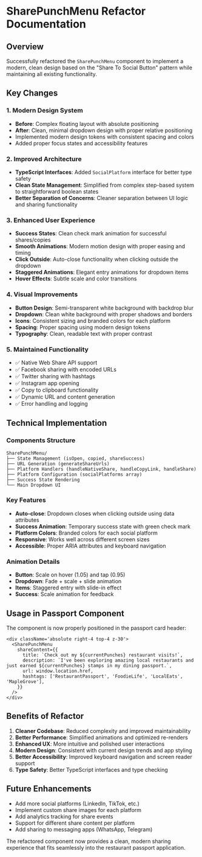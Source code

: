 # SharePunchMenu Refactor Documentation

## Overview
Successfully refactored the `SharePunchMenu` component to implement a modern, clean design based on the "Share To Social Button" pattern while maintaining all existing functionality.

## Key Changes

### 1. **Modern Design System**
- **Before**: Complex floating layout with absolute positioning
- **After**: Clean, minimal dropdown design with proper relative positioning
- Implemented modern design tokens with consistent spacing and colors
- Added proper focus states and accessibility features

### 2. **Improved Architecture**
- **TypeScript Interfaces**: Added `SocialPlatform` interface for better type safety
- **Clean State Management**: Simplified from complex step-based system to straightforward boolean states
- **Better Separation of Concerns**: Cleaner separation between UI logic and sharing functionality

### 3. **Enhanced User Experience**
- **Success States**: Clean check mark animation for successful shares/copies
- **Smooth Animations**: Modern motion design with proper easing and timing
- **Click Outside**: Auto-close functionality when clicking outside the dropdown
- **Staggered Animations**: Elegant entry animations for dropdown items
- **Hover Effects**: Subtle scale and color transitions

### 4. **Visual Improvements**
- **Button Design**: Semi-transparent white background with backdrop blur
- **Dropdown**: Clean white background with proper shadows and borders
- **Icons**: Consistent sizing and branded colors for each platform
- **Spacing**: Proper spacing using modern design tokens
- **Typography**: Clean, readable text with proper contrast

### 5. **Maintained Functionality**
- ✅ Native Web Share API support
- ✅ Facebook sharing with encoded URLs
- ✅ Twitter sharing with hashtags
- ✅ Instagram app opening
- ✅ Copy to clipboard functionality
- ✅ Dynamic URL and content generation
- ✅ Error handling and logging

## Technical Implementation

### Components Structure
```
SharePunchMenu/
├── State Management (isOpen, copied, shareSuccess)
├── URL Generation (generateShareUrls)
├── Platform Handlers (handleNativeShare, handleCopyLink, handleShare)
├── Platform Configuration (socialPlatforms array)
├── Success State Rendering
└── Main Dropdown UI
```

### Key Features
- **Auto-close**: Dropdown closes when clicking outside using data attributes
- **Success Animation**: Temporary success state with green check mark
- **Platform Colors**: Branded colors for each social platform
- **Responsive**: Works well across different screen sizes
- **Accessible**: Proper ARIA attributes and keyboard navigation

### Animation Details
- **Button**: Scale on hover (1.05) and tap (0.95)
- **Dropdown**: Fade + scale + slide animation
- **Items**: Staggered entry with slide-in effect
- **Success**: Scale animation for feedback

## Usage in Passport Component

The component is now properly positioned in the passport card header:
```tsx
<div className='absolute right-4 top-4 z-30'>
  <SharePunchMenu
    shareContent={{
      title: `Check out my ${currentPunches} restaurant visits!`,
      description: `I've been exploring amazing local restaurants and just earned ${currentPunches} stamps in my dining passport.`,
      url: window.location.href,
      hashtags: ['RestaurantPassport', 'FoodieLife', 'LocalEats', 'MapleGrove'],
    }}
  />
</div>
```

## Benefits of Refactor

1. **Cleaner Codebase**: Reduced complexity and improved maintainability
2. **Better Performance**: Simplified animations and optimized re-renders
3. **Enhanced UX**: More intuitive and polished user interactions
4. **Modern Design**: Consistent with current design trends and app styling
5. **Better Accessibility**: Improved keyboard navigation and screen reader support
6. **Type Safety**: Better TypeScript interfaces and type checking

## Future Enhancements

- Add more social platforms (LinkedIn, TikTok, etc.)
- Implement custom share images for each platform
- Add analytics tracking for share events
- Support for different share content per platform
- Add sharing to messaging apps (WhatsApp, Telegram)

The refactored component now provides a clean, modern sharing experience that fits seamlessly into the restaurant passport application. 